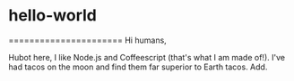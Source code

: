 # hello-world
======================
Hi humans,

Hubot here, I like Node.js and Coffeescript (that's what I am made of!).
I've had tacos on the moon and find them far superior to Earth tacos. Add.
